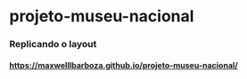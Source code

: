 # projeto-museu-nacional
### Replicando o layout
#### https://maxwelllbarboza.github.io/projeto-museu-nacional/

